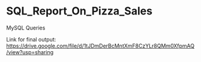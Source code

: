 # SQL_Report_On_Pizza_Sales

MySQL Queries

Link for final output: https://drive.google.com/file/d/1tJDmDerBcMntXmF8CzYLr8QMm0XfpmAQ/view?usp=sharing
